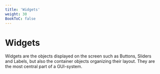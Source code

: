 ```yaml
---
title: 'Widgets'
weight: 30
BookToC: false
---
```


# Widgets

Widgets are the objects displayed on the screen such as Buttons, Sliders and Labels, but also the container objects organizing their layout. They are the most central part of a GUI-system.
